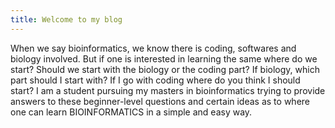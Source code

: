 ```yaml
---
title: Welcome to my blog
---
```

When we say bioinformatics, we know there is coding, softwares and biology involved. But if one is interested in learning the same where do we start? Should we start with the biology or the coding part? If biology, which part should I start with? If I go with coding where do you think I should start? I am a student pursuing my masters in bioinformatics trying to provide answers to these beginner-level questions and certain ideas as to where one can learn BIOINFORMATICS in a simple and easy way.
